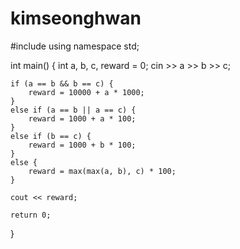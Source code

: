 # kimseonghwan
#include <iostream>
using namespace std;

int main() {
	int a, b, c, reward = 0;
	cin >> a >> b >> c;

	if (a == b && b == c) {
		reward = 10000 + a * 1000;
	}
	else if (a == b || a == c) {
		reward = 1000 + a * 100;
	}
	else if (b == c) {
		reward = 1000 + b * 100;
	}
	else {
		reward = max(max(a, b), c) * 100;
	}

	cout << reward;

	return 0;
}
